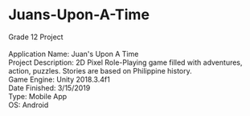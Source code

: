 # Juans-Upon-A-Time
Grade 12 Project
<br/><br/>
Application Name: Juan's Upon A Time <br/>
Project Description: 2D Pixel Role-Playing game filled with adventures, action, puzzles. Stories are based on Philippine history. <br/>
Game Engine: Unity 2018.3.4f1 <br/>
Date Finished: 3/15/2019 <br/>
Type: Mobile App  <br/>
OS: Android <br/>
